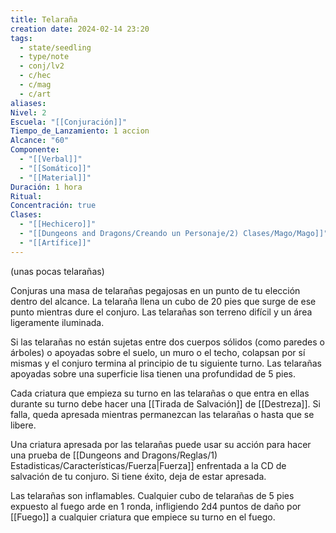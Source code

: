 ```yaml
---
title: Telaraña
creation date: 2024-02-14 23:20
tags:
  - state/seedling
  - type/note
  - conj/lv2
  - c/hec
  - c/mag
  - c/art
aliases: 
Nivel: 2
Escuela: "[[Conjuración]]"
Tiempo_de_Lanzamiento: 1 accion
Alcance: "60"
Componente:
  - "[[Verbal]]"
  - "[[Somático]]"
  - "[[Material]]"
Duración: 1 hora
Ritual: 
Concentración: true
Clases:
  - "[[Hechicero]]"
  - "[[Dungeons and Dragons/Creando un Personaje/2) Clases/Mago/Mago]]"
  - "[[Artífice]]"
---
```

(unas pocas telarañas)

Conjuras una masa de telarañas pegajosas en un punto de tu elección dentro del alcance. La telaraña llena un cubo de 20 pies que surge de ese punto mientras dure el conjuro. Las telarañas son terreno difícil y un área ligeramente iluminada.

Si las telarañas no están sujetas entre dos cuerpos sólidos (como paredes o árboles) o apoyadas sobre el suelo, un muro o el techo, colapsan por sí mismas y el conjuro termina al principio de tu siguiente turno. Las telarañas apoyadas sobre una superficie lisa tienen una profundidad de 5 pies.

Cada criatura que empieza su turno en las telarañas o que entra en ellas durante su turno debe hacer una [[Tirada de Salvación]] de [[Destreza]]. Si falla, queda apresada mientras permanezcan las telarañas o hasta que se libere.

Una criatura apresada por las telarañas puede usar su acción para hacer una prueba de [[Dungeons and Dragons/Reglas/1) Estadisticas/Características/Fuerza|Fuerza]] enfrentada a la CD de salvación de tu conjuro. Si tiene éxito, deja de estar apresada.

Las telarañas son inflamables. Cualquier cubo de telarañas de 5 pies expuesto al fuego arde en 1 ronda, infligiendo 2d4 puntos de daño por [[Fuego]] a cualquier criatura que empiece su turno en el fuego.
